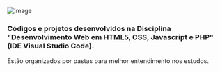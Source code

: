 ![image](https://github.com/user-attachments/assets/257af043-ce0e-450d-ab00-1c1ddb0a3836)

### Códigos e projetos desenvolvidos na Disciplina "Desenvolvimento Web em HTML5, CSS, Javascript e PHP" (IDE Visual Studio Code).
Estão organizados por pastas para melhor entendimento nos estudos.
